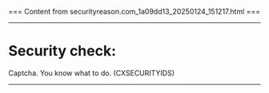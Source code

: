 === Content from securityreason.com_1a09dd13_20250124_151217.html ===


---

# Security check:

Captcha. You know what to do. (CXSECURITYIDS)

---


